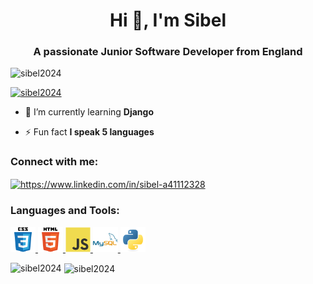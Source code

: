 <h1 align="center">Hi 👋, I'm Sibel</h1>
<h3 align="center">A passionate Junior Software Developer from England</h3>

<p align="left"> <img src="https://komarev.com/ghpvc/?username=sibel2024&label=Profile%20views&color=0e75b6&style=flat" alt="sibel2024" /> </p>

<p align="left"> <a href="https://github.com/ryo-ma/github-profile-trophy"><img src="https://github-profile-trophy.vercel.app/?username=sibel2024" alt="sibel2024" /></a> </p>

- 🌱 I’m currently learning **Django**

- ⚡ Fun fact **I speak 5 languages**

<h3 align="left">Connect with me:</h3>
<p align="left">
<a href="https://linkedin.com/in/https://www.linkedin.com/in/sibel-a41112328" target="blank"><img align="center" src="https://raw.githubusercontent.com/rahuldkjain/github-profile-readme-generator/master/src/images/icons/Social/linked-in-alt.svg" alt="https://www.linkedin.com/in/sibel-a41112328" height="30" width="40" /></a>
</p>

<h3 align="left">Languages and Tools:</h3>
<p align="left"> <a href="https://www.w3schools.com/css/" target="_blank" rel="noreferrer"> <img src="https://raw.githubusercontent.com/devicons/devicon/master/icons/css3/css3-original-wordmark.svg" alt="css3" width="40" height="40"/> </a> <a href="https://www.w3.org/html/" target="_blank" rel="noreferrer"> <img src="https://raw.githubusercontent.com/devicons/devicon/master/icons/html5/html5-original-wordmark.svg" alt="html5" width="40" height="40"/> </a> <a href="https://developer.mozilla.org/en-US/docs/Web/JavaScript" target="_blank" rel="noreferrer"> <img src="https://raw.githubusercontent.com/devicons/devicon/master/icons/javascript/javascript-original.svg" alt="javascript" width="40" height="40"/> </a> <a href="https://www.mysql.com/" target="_blank" rel="noreferrer"> <img src="https://raw.githubusercontent.com/devicons/devicon/master/icons/mysql/mysql-original-wordmark.svg" alt="mysql" width="40" height="40"/> </a> <a href="https://www.python.org" target="_blank" rel="noreferrer"> <img src="https://raw.githubusercontent.com/devicons/devicon/master/icons/python/python-original.svg" alt="python" width="40" height="40"/> </a> </p>

<p><img align="left" src="https://github-readme-stats.vercel.app/api/top-langs?username=sibel2024&show_icons=true&locale=en&layout=compact" alt="sibel2024" /></p>

<p>&nbsp;<img align="center" src="https://github-readme-stats.vercel.app/api?username=sibel2024&show_icons=true&locale=en" alt="sibel2024" /></p>







